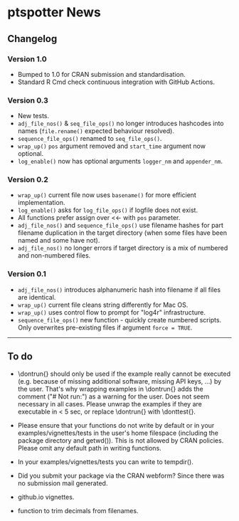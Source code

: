 # ptspotter News

## Changelog

### Version 1.0

* Bumped to 1.0 for CRAN submission and standardisation.
* Standard R Cmd check continuous integration with GitHub Actions.

### Version 0.3

* New tests.
* `adj_file_nos()` & `seq_file_ops()` no longer introduces hashcodes into names
(`file.rename()` expected behaviour resolved).
* `sequence_file_ops()` renamed to `seq_file_ops()`.
* `wrap_up()` `pos` argument removed and `start_time` argument now optional.
* `log_enable()` now has optional arguments `logger_nm` and `appender_nm`.

### Version 0.2

* `wrap_up()` current file now uses `basename()` for more efficient
implementation.
* `log_enable()` asks for `log_file_ops()` if logfile does not exist.
* All functions prefer assign over <<- with `pos` parameter.
* `adj_file_nos()` and `sequence_file_ops()` use filename hashes for part
filename duplication in the target directory (when some files have been named
and some have not).
* `adj_file_nos()` no longer errors if target directory is a mix of numbered and
non-numbered files.

### Version 0.1

* `adj_file_nos()` introduces alphanumeric hash into filename if all files are
identical.
* `wrap_up()` current file cleans string differently for Mac OS.
* `wrap_up()` uses control flow to prompt for "log4r" infrastructure.
* `sequence_file_ops()` new function - quickly create numbered scripts. Only overwrites pre-existing files if argument `force = TRUE`.

***

## To do

* \dontrun{} should only be used if the example really cannot be executed
(e.g. because of missing additional software, missing API keys, ...) by
the user. That's why wrapping examples in \dontrun{} adds the comment
("# Not run:") as a warning for the user.
Does not seem necessary in all cases.
Please unwrap the examples if they are executable in < 5 sec, or replace
\dontrun{} with \donttest{}.

* Please ensure that your functions do not write by default or in your
examples/vignettes/tests in the user's home filespace (including the
package directory and getwd()). This is not allowed by CRAN policies.
Please omit any default path in writing functions.
* In your examples/vignettes/tests you can write to tempdir().

* Did you submit your package via the CRAN webform? Since there was no
submission mail generated.


* github.io vignettes.
* function to trim decimals from filenames.
